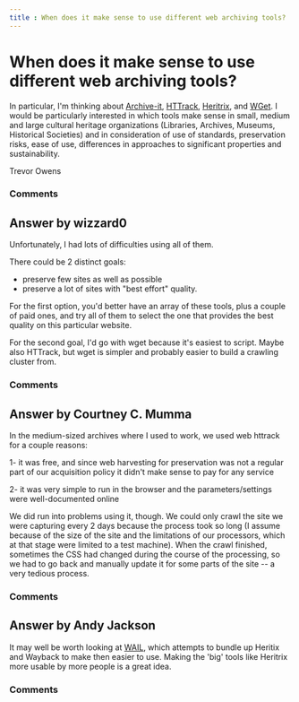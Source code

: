 ```yaml
---
title : When does it make sense to use different web archiving tools?
---
```

When does it make sense to use different web archiving tools?
=====================
In particular, I'm thinking about
[Archive-it](http://www.archive-it.org/),
[HTTrack](http://www.httrack.com/),
[Heritrix](https://webarchive.jira.com/wiki/display/Heritrix/Heritrix),
and [WGet](http://www.gnu.org/software/wget/). I would be particularly
interested in which tools make sense in small, medium and large cultural
heritage organizations (Libraries, Archives, Museums, Historical
Societies) and in consideration of use of standards, preservation risks,
ease of use, differences in approaches to significant properties and
sustainability.

Trevor Owens

### Comments ###


Answer by wizzard0
----------------
Unfortunately, I had lots of difficulties using all of them.

There could be 2 distinct goals:

-   preserve few sites as well as possible
-   preserve a lot of sites with "best effort" quality.

For the first option, you'd better have an array of these tools, plus a
couple of paid ones, and try all of them to select the one that provides
the best quality on this particular website.

For the second goal, I'd go with wget because it's easiest to script.
Maybe also HTTrack, but wget is simpler and probably easier to build a
crawling cluster from.

### Comments ###

Answer by Courtney C. Mumma
----------------
In the medium-sized archives where I used to work, we used web httrack
for a couple reasons:

1- it was free, and since web harvesting for preservation was not a
regular part of our acquisition policy it didn't make sense to pay for
any service

2- it was very simple to run in the browser and the parameters/settings
were well-documented online

We did run into problems using it, though. We could only crawl the site
we were capturing every 2 days because the process took so long (I
assume because of the size of the site and the limitations of our
processors, which at that stage were limited to a test machine). When
the crawl finished, sometimes the CSS had changed during the course of
the processing, so we had to go back and manually update it for some
parts of the site -- a very tedious process.

### Comments ###

Answer by Andy Jackson
----------------
It may well be worth looking at [WAIL](http://matkelly.com/wail/), which
attempts to bundle up Heritix and Wayback to make then easier to use.
Making the 'big' tools like Heritrix more usable by more people is a
great idea.

### Comments ###

